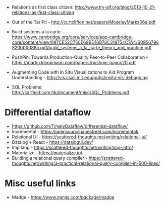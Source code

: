 
 - Relations as first class citizen: http://www.try-alf.org/blog/2013-10-21-relations-as-first-class-citizen

 - Out of the Tar Pit - http://curtclifton.net/papers/MoseleyMarks06a.pdf

 - Build systems a la carte - https://www.cambridge.org/core/services/aop-cambridge-core/content/view/097CE52C750E69BD16B78C318754C7A4/S0956796820000088a.pdf/build_systems_a_la_carte_theory_and_practice.pdf

 - PushPin: Towards Production-Quality Peer-to-Peer
Collaboration - https://martin.kleppmann.com/papers/pushpin-papoc20.pdf

 - Augmenting Code with In Situ Visualizations to Aid Program Understanding - http://vis.csail.mit.edu/pubs/insitu-vis-debugging

 - SQL Problems: http://carfield.com.hk/document/misc/SQL_Problems.pdf

# Differential dataflow

 - https://github.com/TimelyDataflow/differential-dataflow/
 - Incremental - https://opensource.janestreet.com/incremental/
 - Relational UI - https://scattered-thoughts.net/writing/relational-ui/
 - Datalog + React - https://datalogui.dev/
 - Imp lang - https://scattered-thoughts.net/writing/imp-intro/
 - Materialize - https://materialize.io/
 - Building a relational query compiler - https://scattered-thoughts.net/writing/a-practical-relational-query-compiler-in-500-lines/


# Misc useful links

 - Madge - https://www.npmjs.com/package/madge

